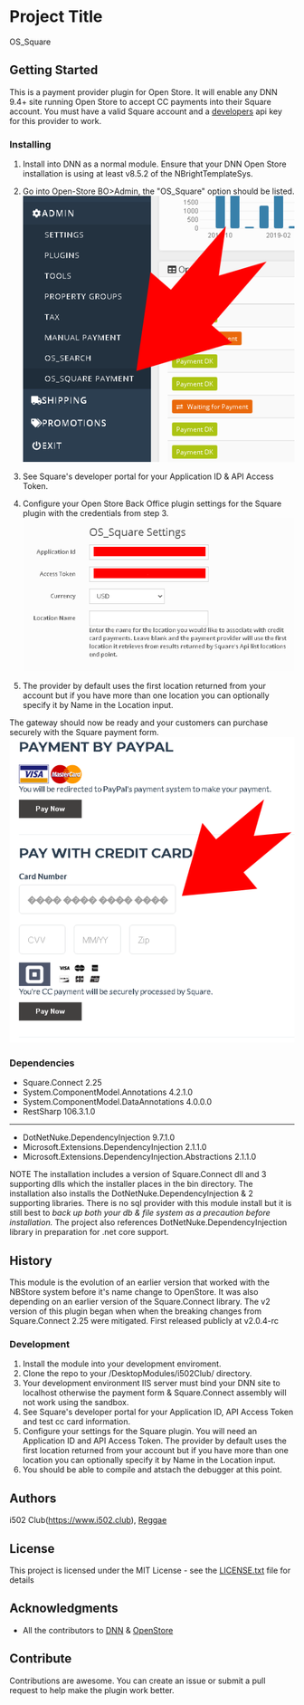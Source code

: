 # Project Title
OS_Square

## Getting Started
This is a payment provider plugin for Open Store. It will enable any 
DNN 9.4+ site running Open Store to accept CC payments into their Square account.  You must 
have a valid Square account and a [developers](https://developer.squareup.com/) 
api key for this provider to work.

### Installing
1. Install into DNN as a normal module.  Ensure that your DNN Open Store installation is using 
   at least v8.5.2 of the NBrightTemplateSys.
2. Go into Open-Store BO>Admin, the "OS_Square" option should be listed.
![OpenStore Back Office Admin Panel](assets/images/plugin_installed.png)


3. See Square's developer portal for your Application ID & API Access Token.
4. Configure your Open Store Back Office plugin settings for the Square plugin with the credentials from step 3. 
![OpenStore Back Office Admin Panel](assets/images/settings.png)
5. The provider by default uses the first location returned from your account but if you have more 
	than one location you can optionally specify it by Name in the Location input.

The gateway should now be ready and your customers can purchase securely with the Square 
payment form.
![OpenStore Back Office Admin Panel](assets/images/cc_form.png)

### Dependencies

 * Square.Connect 2.25
 * System.ComponentModel.Annotations 4.2.1.0
 * System.ComponentModel.DataAnnotations 4.0.0.0
 * RestSharp 106.3.1.0
 ---
 * DotNetNuke.DependencyInjection 9.7.1.0
 * Microsoft.Extensions.DependencyInjection 2.1.1.0
 * Microsoft.Extensions.DependencyInjection.Abstractions 2.1.1.0


NOTE The installation includes a version of Square.Connect dll and 3 supporting dlls 
which the installer places in the bin directory.  The installation also installs the 
DotNetNuke.DependencyInjection & 2 supporting libraries.  There is no sql provider with 
this module install but it is still best to *back up both your db & file system as a precaution 
before installation.* The project also references DotNetNuke.DependencyInjection library 
in preparation for .net core support.

## History
This module is the evolution of an earlier version that worked with the NBStore system before it's name change to OpenStore. It was also depending on an earlier version of the Square.Connect library.  The v2 version of this plugin began when when the breaking changes from Square.Connect 2.25 were mitigated. First released publicly at v2.0.4-rc
 
### Development
  1. Install the module into your development enviroment.
 2. Clone the repo to your /DesktopModules/i502Club/ directory.
 2. Your development environment IIS server must bind your DNN site to localhost 
	otherwise the payment form & Square.Connect assembly will not work using the sandbox.  
 3. See Square's developer portal for your Application ID, API Access Token and test cc card information.
 4. Configure your settings for the Square plugin.  You will need an Application ID and API Access Token.
	The provider by default uses the first location returned from your account but if you have more 
	than one location you can optionally specify it by Name in the Location input.
 5. You should be able to compile and atstach the debugger at this point.

## Authors
 i502 Club(https://www.i502.club), [Reggae](https://www.youtube.com/watch?v=lEmLqH2gTd8)

## License
This project is licensed under the MIT License - see the [LICENSE.txt](LICENSE.txt) file for details

## Acknowledgments
* All the contributors to [DNN](https://github.com/dnnsoftware/Dnn.Platform) & [OpenStore]( https://github.com/openstore-ecommerce/OpenStore) 

## Contribute
 Contributions are awesome.  You can create an issue or submit a pull request
 to help make the plugin work better.
